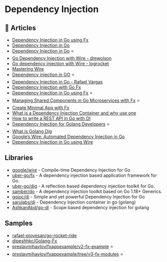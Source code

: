 # Dependency Injection

## 📕 Articles
- [Dependency Injection in Go using Fx](https://medium.com/swlh/dependency-injection-in-go-using-fx-6a623c5c5e01)
- [Dependency Injection in Go](https://outcrawl.com/go-dependency-injection)
- [Dependency Injection in Go](https://blog.drewolson.org/dependency-injection-in-go) ⭐
- [Go Dependency Injection with Wire - drewolson](https://blog.drewolson.org/go-dependency-injection-with-wire)
- [Go dependency injection with Wire - logrocket](https://blog.logrocket.com/go-dependency-injection-wire/)
- [Mastering Wire](https://itnext.io/mastering-wire-f1226717bbac)
- [Dependency injection in GO](https://golangforall.com/en/post/dependency-injection.html) ⭐ 
- [Dependency Injection in Go - Rafael Vargas](https://medium.com/avenue-tech/dependency-injection-in-go-35293ef7b6)
- [Dependency Injection with Go Fx](https://articles.wesionary.team/dependency-injection-with-go-fx-b698a6585cf0)
- [Dependency Injection in Go using Fx](https://pmihaylov.com/dependency-injection-go-fx/) ⭐ 
- [Managing Shared Components in Go Microservices with Fx](https://pmihaylov.com/shared-components-go-microservices/) ⭐ 
- [Create Minimal App with Fx](https://uber-go.github.io/fx/get-started/minimal.html)
- [What is a Dependency Injection Container and why use one](https://www.sarulabs.com/post/2/2018-06-12/what-is-a-dependency-injection-container-and-why-use-one.html)
- [How to write a REST API in Go with DI](https://www.sarulabs.com/post/3/2018-08-02/how-to-write-a-rest-api-in-go-with-di.html)
- [Dependency Injection for Golang Developers](https://gopheradvent.com/calendar/2021/dependency-injection-for-golang-developers/) ⭐
- [What is Golang Dig](https://ruslan.rocks/posts/golang-dig)
- [Google’s Wire: Automated Dependency Injection in Go](https://betterprogramming.pub/googles-wire-automated-dependency-injection-in-go-4e98864c3dd5)
- [Dependency Injection in Go using Wire](https://www.mohitkhare.com/blog/go-dependency-injection/)

## Libraries
- [google/wire](https://github.com/google/wire) - Compile-time Dependency Injection for Go
- [uber-go/fx](https://github.com/uber-go/fx) - A dependency injection based application framework for Go.
- [uber-go/dig](https://github.com/uber-go/dig) - A reflection based dependency injection toolkit for Go.
- [samber/do](https://github.com/samber/do) - A dependency injection toolkit based on Go 1.18+ Generics.
- [goioc/di](https://github.com/goioc/di) - Simple and yet powerful Dependency Injection for Go
- [sarulabs/di](https://github.com/sarulabs/di) - Dependency injection container in go (golang)
- [AshkanAbd/go-di](https://github.com/AshkanAbd/go-di) - Scope based dependency injection for golang

## Samples
- [rafael-piovesan/go-rocket-ride](https://github.com/rafael-piovesan/go-rocket-ride)
- [dipeshhkc/Golang-Fx](https://github.com/dipeshhkc/Golang-Fx)
- [preslavmihaylov/fxappexample/v2-fx-example](https://github.com/preslavmihaylov/fxappexample/tree/v2-fx-example) ⭐
- [preslavmihaylov/fxappexample/tree/v3-fx-modules](https://github.com/preslavmihaylov/fxappexample/tree/v3-fx-modules) ⭐
